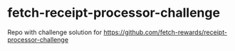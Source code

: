 # fetch-receipt-processor-challenge

Repo with challenge solution for https://github.com/fetch-rewards/receipt-processor-challenge
